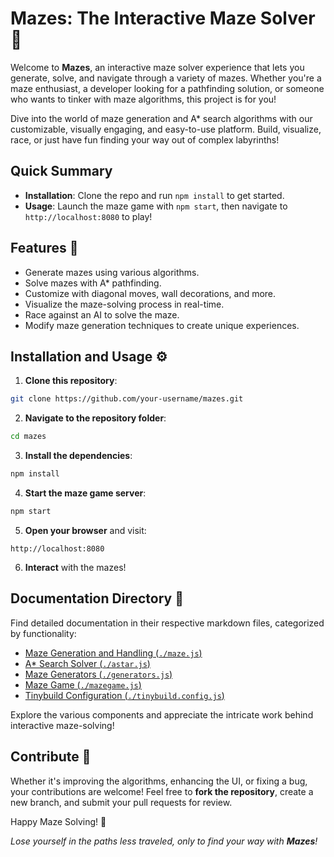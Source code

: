 # Mazes: The Interactive Maze Solver 🚀

Welcome to **Mazes**, an interactive maze solver experience that lets you generate, solve, and navigate through a variety of mazes. Whether you're a maze enthusiast, a developer looking for a pathfinding solution, or someone who wants to tinker with maze algorithms, this project is for you!

Dive into the world of maze generation and A* search algorithms with our customizable, visually engaging, and easy-to-use platform. Build, visualize, race, or just have fun finding your way out of complex labyrinths!

## Quick Summary

- **Installation**: Clone the repo and run `npm install` to get started.
- **Usage**: Launch the maze game with `npm start`, then navigate to `http://localhost:8080` to play!

## Features 🌟

- Generate mazes using various algorithms.
- Solve mazes with A* pathfinding.
- Customize with diagonal moves, wall decorations, and more.
- Visualize the maze-solving process in real-time.
- Race against an AI to solve the maze.
- Modify maze generation techniques to create unique experiences.

## Installation and Usage ⚙️

1. **Clone this repository**:
```bash
git clone https://github.com/your-username/mazes.git
```

2. **Navigate to the repository folder**:
```bash
cd mazes
```

3. **Install the dependencies**:
```bash
npm install
```

4. **Start the maze game server**:
```bash
npm start
```

5. **Open your browser** and visit:
```plaintext
http://localhost:8080
```

6. **Interact** with the mazes!

## Documentation Directory 📖

Find detailed documentation in their respective markdown files, categorized by functionality:

- [Maze Generation and Handling (`./maze.js`)](./maze.md)
- [A* Search Solver (`./astar.js`)](./astar.md)
- [Maze Generators (`./generators.js`)](./generators.md)
- [Maze Game (`./mazegame.js`)](./mazegame.md)
- [Tinybuild Configuration (`./tinybuild.config.js`)](./tinybuild_config.md)

Explore the various components and appreciate the intricate work behind interactive maze-solving!

## Contribute 🤝

Whether it's improving the algorithms, enhancing the UI, or fixing a bug, your contributions are welcome! Feel free to **fork the repository**, create a new branch, and submit your pull requests for review.

Happy Maze Solving! 🎉

*Lose yourself in the paths less traveled, only to find your way with **Mazes**!*
